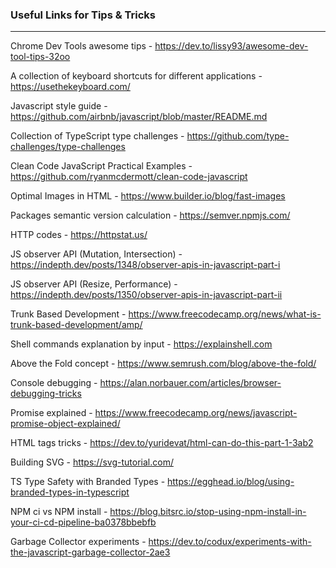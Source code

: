 ### Useful Links for Tips & Tricks
---

Chrome Dev Tools awesome tips - https://dev.to/lissy93/awesome-dev-tool-tips-32oo

A collection of keyboard shortcuts for different applications - https://usethekeyboard.com/

Javascript style guide - https://github.com/airbnb/javascript/blob/master/README.md

Collection of TypeScript type challenges - https://github.com/type-challenges/type-challenges

Clean Code JavaScript Practical Examples - https://github.com/ryanmcdermott/clean-code-javascript

Optimal Images in HTML - https://www.builder.io/blog/fast-images

Packages semantic version calculation - https://semver.npmjs.com/

HTTP codes - https://httpstat.us/

JS observer API (Mutation, Intersection) - https://indepth.dev/posts/1348/observer-apis-in-javascript-part-i

JS observer API (Resize, Performance) - https://indepth.dev/posts/1350/observer-apis-in-javascript-part-ii

Trunk Based Development - https://www.freecodecamp.org/news/what-is-trunk-based-development/amp/

Shell commands explanation by input - https://explainshell.com

Above the Fold concept - https://www.semrush.com/blog/above-the-fold/

Console debugging - https://alan.norbauer.com/articles/browser-debugging-tricks

Promise explained - https://www.freecodecamp.org/news/javascript-promise-object-explained/

HTML tags tricks - https://dev.to/yuridevat/html-can-do-this-part-1-3ab2

Building SVG - https://svg-tutorial.com/

TS Type Safety with Branded Types - https://egghead.io/blog/using-branded-types-in-typescript

NPM ci vs NPM install - https://blog.bitsrc.io/stop-using-npm-install-in-your-ci-cd-pipeline-ba0378bbebfb

Garbage Collector experiments - https://dev.to/codux/experiments-with-the-javascript-garbage-collector-2ae3
